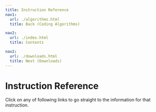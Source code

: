 ```yaml
---
title: Instruction Reference
nav1:
  url: ./algorithms.html
  title: Back (Coding Algorithms)

nav2:
  url: ./index.html
  title: Contents

nav2:
  url: ./downloads.html
  title: Next (Downloads)
---
```


# Instruction Reference
Click on any of following links to go straight to the information for that instruction.

